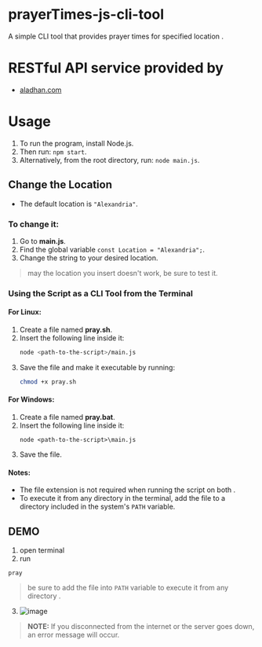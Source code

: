 # prayerTimes-js-cli-tool

A simple CLI tool that provides  prayer times for  specified location .

# RESTful API service provided by

- [aladhan.com](https://aladhan.com/prayer-times-api)
  
# Usage

1. To run the program, install Node.js.
2. Then run: `npm start`.
3. Alternatively, from the root directory, run: `node main.js`.

## Change the Location
- The default location is `"Alexandria"`.

### To change it:
1. Go to **main.js**.
2. Find the global variable `const Location = "Alexandria";`.
3. Change the string to your desired location.
> may the location you insert doesn't work, be sure to test it.

### Using the Script as a CLI Tool from the Terminal  

#### For Linux:  
1. Create a file named **pray.sh**.  
2. Insert the following line inside it:  
   ```bash
   node <path-to-the-script>/main.js
   ```  
3. Save the file and make it executable by running:  
   ```bash
   chmod +x pray.sh
   ```  

#### For Windows:  
1. Create a file named **pray.bat**.  
2. Insert the following line inside it:  
   ```batch(cmd/powershell)
   node <path-to-the-script>\main.js
   ```  
3. Save the file.  

#### Notes:  
- The file extension is not required when running the script on both .  
- To execute it from any directory in the terminal, add the file to a directory included in the system's `PATH` variable.

## DEMO
1. open terminal
2. run
```
pray
```
> be sure to add the file into `PATH` variable to execute it from any directory .
3. ![image](https://github.com/user-attachments/assets/63f264f2-adfe-4ffc-a4e8-a59aaea17b28)

> **NOTE:** If you disconnected from the internet or the server goes down, an error message will occur.

